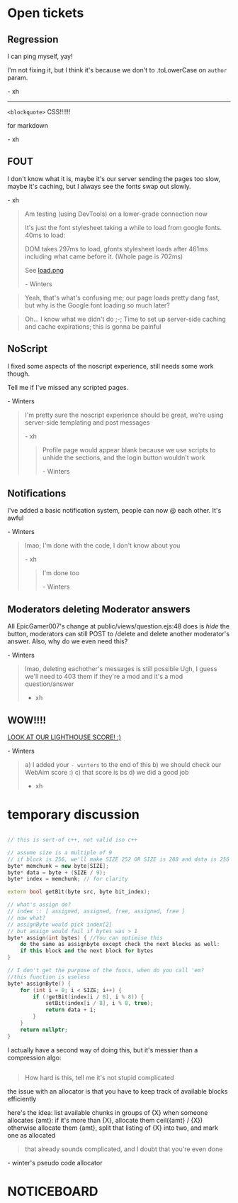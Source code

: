 # Open tickets

## Regression

I can ping myself, yay!

I'm not fixing it, but I think it's because we don't to .toLowerCase on `author` param.

\- xh

___

`<blockquote>` CSS!!!!!!

for markdown

\- xh

## FOUT

I don't know what it is, maybe it's our server sending the pages too slow, maybe it's caching, but I always see the fonts swap out slowly.

\- xh

> Am testing (using DevTools) on a lower-grade connection now
>
> It's just the font stylesheet taking a while to load from google fonts. 40ms to load:
>
> DOM takes 297ms to load, gfonts stylesheet loads after 461ms including what came before it. (Whole page is 702ms)
>
> See [load.png](#load.png)
>
> \- Winters
>
>

> Yeah, that's what's confusing me; our page loads pretty dang fast, but why is the Google font loading so much later?

> Oh... I know what we didn't do ;-;
> Time to set up server-side caching and cache expirations; this is gonna be painful

## NoScript

I fixed some aspects of the noscript experience, still needs some work though.

Tell me if I've missed any scripted pages.

\- Winters

> I'm pretty sure the noscript experience should be great, we're using server-side templating and post messages
>
> \- xh
>
> > Profile page would appear blank because we use scripts to unhide the sections, and the login button wouldn't work
> >
> > \- Winters

## Notifications

I've added a basic notification system, people can now @ each other.
It's awful

\- Winters

> lmao; I'm done with the code, I don't know about you
>
> \- xh
>
> > I'm done too
> >
> > \- Winters

## Moderators deleting Moderator answers

All EpicGamer007's change at public/views/question.ejs:48 does is *hide* the button, moderators can still POST to /delete and delete another moderator's answer. Also, why do we even need this?

\- Winters

> lmao, deleting eachother's messages is still possible
> Ugh, I guess we'll need to 403 them if they're a mod and it's a mod question/answer
>
> - xh

## WOW!!!!

[LOOK AT OUR LIGHTHOUSE SCORE! :)](#hacktalk-home-lighthouse.png)

\- Winters

> a) I added your `- winters` to the end of this
> b) we should check our WebAim score :)
> c) that score is bs
> d) we did a good job
>
> - xh

# temporary discussion #

```cpp

// this is sort-of c++, not valid iso c++

// assume size is a multiple of 9
// if block is 256, we'll make SIZE 252 OR SIZE is 288 and data is 256 long
byte* memchunk = new byte[SIZE];
byte* data = byte + (SIZE / 9);
byte* index = memchunk; // for clarity

extern bool getBit(byte src, byte bit_index);

// what's assign do?
// index :: [ assigned, assigned, free, assigned, free ]
// now what?
// assignByte would pick index[2]
// but assign would fail if bytes was > 1
byte* assign(int bytes) { //You can optimise this
	do the same as assignbyte except check the next blocks as well:
	if this block and the next block for bytes 
}

// I don't get the purpose of the funcs, when do you call 'em?
//this function is useless
byte* assignByte() {
	for (int i = 0; i < SIZE; i++) {
		if (!getBit(index[i / 8], i % 8)) {
			setBit(index[i / 8], i % 8, true);
			return data + i;
		}
	}
	return nullptr;
}
```

I actually have a second way of doing this, but it's messier than a compression algo:

```pseudocode

```
> How hard is this, tell me it's not stupid complicated

the issue with an allocator is that you have to keep track of available blocks efficiently

here's the idea:
list available chunks in groups of {X}
when someone allocates {amt}:
	if it's more than {X}, allocate them ceil({amt} / {X})
	otherwise allocate them {amt}, split that listing of {X} into two, and mark one as allocated

> that already sounds complicated, and I doubt that you're even done

\- winter's pseudo code allocator

# NOTICEBOARD #
